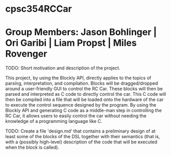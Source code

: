 # cpsc354RCCar
# Group Members: Jason Bohlinger | Ori Garibi | Liam Propst | Miles Rovenger

TODO: Short motivation and description of the project.

This project, by using the Blockly API, directly applies to the topics of parsing, interpretation, and compilation. 
Blocks will be dragged/dropped around a user-friendly GUI to control the RC Car. 
These blocks will then be parsed and interpreted as C code to directly control the car. 
This C code will then be compiled into a file that will be loaded onto the hardware of the car to execute the control sequence designed by the program. 
By using the Blockly API and generating C code as a middle-man step in controlling the RC Car, it allows users to easily control the car without needing the knowledge of a programming language like C.

TODO: Create a file 'design.md' that contains a preliminary design of at least some of the blocks of the DSL together with their semantics (that is, with a (possibly high-level) description of the code that will be executed when the block is called).
